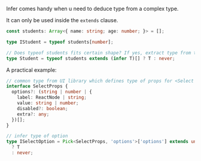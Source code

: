 Infer comes handy when u need to deduce type from a complex type.

It can only be used inside the `extends` clause.

```ts
const students: Array<{ name: string; age: number; }> = [];

type IStudent = typeof students[number];

// Does typeof students fits certain shape? If yes, extract type from the shape
type Student = typeof students extends (infer T)[] ? T : never;
```

A practical example:

```ts
// common type from UI library which defines type of props for <Select /> component
interface SelectProps {
  options?: (string | number | {
    label: ReactNode | string;
    value: string | number;
    disabled?: boolean;
    extra?: any;
  })[];
}

// infer type of option
type ISelectOption = Pick<SelectProps, 'options'>['options'] extends undefined | (infer T)[]
  ? T
  : never;
```
